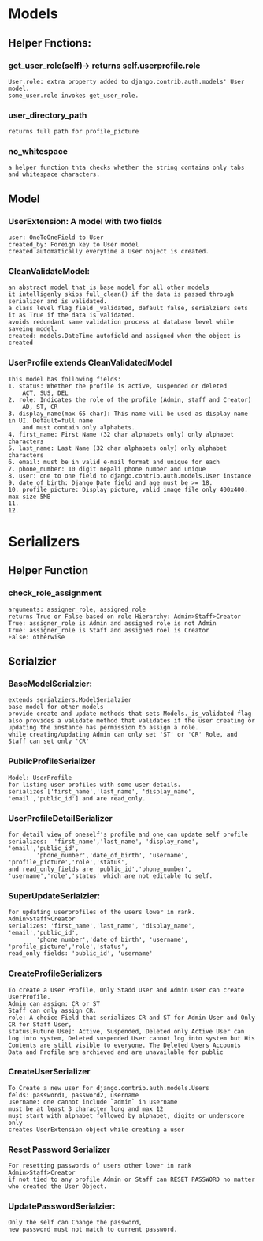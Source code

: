 # Models
## Helper Fnctions: 
### get_user_role(self)-> returns self.userprofile.role
    User.role: extra property added to django.contrib.auth.models' User model. 
    some_user.role invokes get_user_role.
### user_directory_path
    returns full path for profile_picture
### no_whitespace
    a helper function thta checks whether the string contains only tabs and whitespace characters. 

## Model
### UserExtension: A model with two fields 
    user: OneToOneField to User
    created_by: Foreign key to User model
    created automatically everytime a User object is created.
### CleanValidateModel:
    an abstract model that is base model for all other models 
    it intelligenly skips full_clean() if the data is passed through serializer and is validated. 
    a class level flag field _validated, default false, serialziers sets it as True if the data is validated.
    avoids redundant same validation process at database level while saveing model. 
    created: models.DateTime autofield and assigned when the object is created

### UserProfile extends CleanValidatedModel

    This model has following fields:
    1. status: Whether the profile is active, suspended or deleted
        ACT, SUS, DEL
    2. role: Indicates the role of the profile (Admin, staff and Creator)
        AD, ST, CR
    3. display_name(max 65 char): This name will be used as display name in UI. Default=full name
        and must contain only alphabets. 
    4. first_name: First Name (32 char alphabets only) only alphabet characters
    5. last_name: Last Name (32 char alphabets only) only alphabet characters
    6. email: must be in valid e-mail format and unique for each
    7. phone_number: 10 digit nepali phone number and unique
    8. user: one to one field to django.contrib.auth.models.User instance
    9. date_of_birth: Django Date field and age must be >= 18.
    10. profile_picture: Display picture, valid image file only 400x400. max size 5MB
    11. 
    12. 

# Serializers
## Helper Function
### check_role_assignment
    arguments: assigner_role, assigned_role
    returns True or False based on role Hierarchy: Admin>Staff>Creator
    True: assigner_role is Admin and assigned role is not Admin
    True: assigner_role is Staff and assigned roel is Creator
    False: otherwise


## Serialzier
### BaseModelSerialzier: 
    extends serialziers.ModelSerialzier
    base model for other models
    provide create and update methods that sets Models._is_validated flag 
    also provides a validate method that validates if the user creating or
    updating the instance has permission to assign a role. 
    while creating/updating Admin can only set 'ST' or 'CR' Role, and Staff can set only 'CR'

### PublicProfileSerializer
    Model: UserProfile
    for listing user profiles with some user details.
    serializes ['first_name','last_name', 'display_name', 'email','public_id'] and are read_only. 

### UserProfileDetailSerializer
    for detail view of oneself's profile and one can update self profile 
    serializes:  'first_name','last_name', 'display_name', 'email','public_id',
            'phone_number','date_of_birth', 'username', 'profile_picture','role','status',
    and read_only_fields are 'public_id','phone_number', 'username','role','status' which are not editable to self. 

### SuperUpdateSerialzier:
    for updating userprofiles of the users lower in rank. Admin>Staff>Creator
    serializes: 'first_name','last_name', 'display_name', 'email','public_id',
            'phone_number','date_of_birth', 'username', 'profile_picture','role','status',
    read_only fields: 'public_id', 'username'

### CreateProfileSerializers
    To create a User Profile, Only Stadd User and Admin User can create UserProfile. 
    Admin can assign: CR or ST
    Staff can only assign CR. 
    role: A choice Field that serializes CR and ST for Admin User and Only CR for Staff User,
    status[Future Use]: Active, Suspended, Deleted only Active User can log into system, Deleted suspended User cannot log into system but His Contents are still visible to everyone. The Deleted Users Accounts Data and Profile are archieved and are unavailable for public

### CreateUserSerializer
    To Create a new user for django.contrib.auth.models.Users
    felds: password1, password2, username
    username: one cannot include `admin` in username
    must be at least 3 character long and max 12
    must start with alphabet followed by alphabet, digits or underscore only
    creates UserExtension object while creating a user

### Reset Password Serializer
    For resetting passwords of users other lower in rank
    Admin>Staff>Creator
    if not tied to any profile Admin or Staff can RESET PASSWORD no matter who created the User Object. 
### UpdatePasswordSerialzier:
    Only the self can Change the password, 
    new password must not match to current password. 



